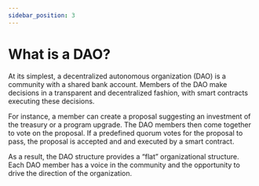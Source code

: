 ```yaml
---
sidebar_position: 3
---
```


# What is a DAO?

At its simplest, a decentralized autonomous organization (DAO) is a community with a shared bank account. Members of the DAO make decisions in a transparent and decentralized fashion, with smart contracts executing these decisions.

For instance, a member can create a proposal suggesting an investment of the treasury or a program upgrade. The DAO members then come together to vote on the proposal. If a predefined quorum votes for the proposal to pass, the proposal is accepted and and executed by a smart contract.

As a result, the DAO structure provides a “flat” organizational structure. Each DAO member has a voice in the community and the opportunity to drive the direction of the organization.
